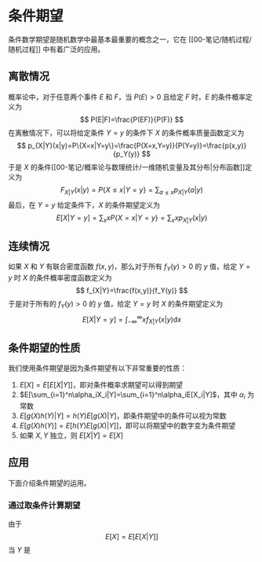 # 条件期望

条件数学期望是随机数学中最基本最重要的概念之一，它在 [[00-笔记/随机过程/随机过程]] 中有着广泛的应用。

## 离散情况

概率论中，对于任意两个事件 $E$ 和 $F$，当 $P(E)>0$ 且给定 $F$ 时，$E$ 的条件概率定义为
$$
P(E|F)=\frac{P(EF)}{P(F)}
$$
在离散情况下，可以将给定条件 $Y=y$ 的条件下 $X$ 的条件概率质量函数定义为
$$
p_{X|Y}(x|y)=P\{X=x|Y=y\}=\frac{P(X=x,Y=y)}{P(Y=y)}=\frac{p(x,y)}{p_Y(y)}
$$
于是 $X$ 的条件[[00-笔记/概率论与数理统计/一维随机变量及其分布|分布函数]]定义为
$$
F_{X|Y}(x|y)=P\{X\leqslant x|Y=y\}=\sum_{a\leqslant x}p_{X|Y}(a|y)
$$
最后，在 $Y=y$ 给定条件下，$X$ 的条件期望定义为
$$
E[X|Y=y]=\sum_xxP\{X=x|Y=y\}=\sum_xxp_{X|Y}(x|y)
$$
## 连续情况

如果 $X$ 和 $Y$ 有联合密度函数 $f(x,y)$，那么对于所有 $f_Y(y)>0$ 的 $y$ 值，给定 $Y=y$ 时 $X$ 的条件概率密度函数定义为
$$
f_{X|Y}=\frac{f(x,y)}{f_Y(y)}
$$
于是对于所有的 $f_Y(y)>0$ 的 $y$ 值，给定 $Y=y$ 时 $X$ 的条件期望定义为
$$
E[X|Y=y]=\int_{-\infty}^{\infty}xf_{X|Y}(x|y)\mathrm dx
$$

## 条件期望的性质

我们使用条件期望是因为条件期望有以下非常重要的性质：
1. $E[X]=E[E[X|Y]]$，即对条件概率求期望可以得到期望
2. $E[\sum_{i=1}^n\alpha_iX_i|Y]=\sum_{i=1}^n\alpha_iE[X_i|Y]$，其中 $\alpha_i$ 为常数
3. $E[g(X)h(Y)|Y]=h(Y)E[g(X)|Y]$，即条件期望中的条件可以视为常数
4. $E[g(X)h(Y)]=E[h(Y)E[g(X)|Y]]$，即可以将期望中的数字变为条件期望
5. 如果 $X,Y$ 独立，则 $E[X|Y]=E[X]$

## 应用

下面介绍条件期望的运用。

### 通过取条件计算期望

由于
$$
E[X]=E\Big[E[X|Y]\Big]
$$
当 $Y$ 是